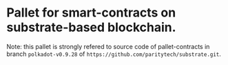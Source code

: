 # Pallet for smart-contracts on substrate-based blockchain.
Note: this pallet is strongly refered to source code of pallet-contracts in branch ```polkadot-v0.9.28``` of ```https://github.com/paritytech/substrate.git```.
